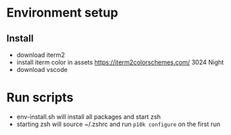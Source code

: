 # Environment setup

## Install
* download iterm2
* install iterm color in assets https://iterm2colorschemes.com/ 3024 Night
* download vscode

# Run scripts
* env-install.sh will install all packages and start zsh
* starting zsh will source ~/.zshrc and run `p10k configure` on the first run
